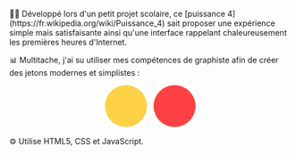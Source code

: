 <p>👨‍🎓 Développé lors d'un petit projet scolaire, ce [puissance 4](https://fr.wikipedia.org/wiki/Puissance_4) sait proposer une expérience simple mais satisfaisante ainsi qu'une interface rappelant chaleureusement les premières heures d'Internet.</p>

<p>📊 Multitache, j'ai su utiliser mes compétences de graphiste afin de créer des jetons modernes et simplistes :</p>

<p align="center">
  <img alt="Jeton jaune" src="https://github.com/thisissupposedtobeaprofessionalaccount/LowEffortPuissance4/blob/main/data/jetonjaune.png" height=75>
&nbsp
  <img alt="Jeton jaune" src="https://github.com/thisissupposedtobeaprofessionalaccount/LowEffortPuissance4/blob/main/data/jetonrouge.png" height=75>
</p>

<p>⚙ Utilise HTML5, CSS et JavaScript.</p>
